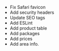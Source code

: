 - Fix Safari favicon
- Add security headers
- Update SEO tags
- Add ESLint
- Add product table
- Add packages
- Add prices
- Add area info.
